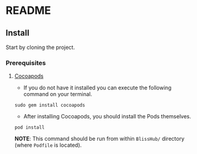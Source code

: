 # README

## Install

Start by cloning the project.

### Prerequisites

1. [Cocoapods](https://guides.cocoapods.org/using/getting-started.html)
	+ If you do not have it installed you can execute the following command on your terminal.

	```
	sudo gem install cocoapods
	```
	+ After installing Cocoapods, you should install the Pods themselves.

	```
	pod install
	```
	**NOTE**: This command should be run from within `BlissHub/` directory (where `Podfile` is located).